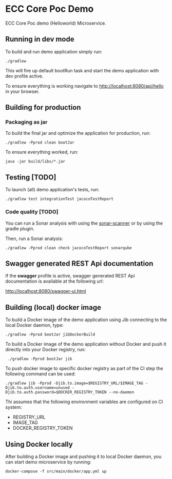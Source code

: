 # ECC Core Poc Demo 

ECC Core Poc demo (Helloworld) Microservice.

## Running in dev mode

To build and run demo application simply run:

    ./gradlew

This will fire up default bootRun task and start the demo application with dev profile active.

To ensure everything is working navigate to [http://localhost:8080/api/hello](http://localhost:8080/api/hello) in your browser.

## Building for production

### Packaging as jar

To build the final jar and optimize the application for production, run:

    ./gradlew -Pprod clean bootJar

To ensure everything worked, run:

    java -jar build/libs/*.jar

## Testing [TODO]

To launch (all) demo application's tests, run:

    ./gradlew test integrationTest jacocoTestReport

### Code quality [TODO]

You can run a Sonar analysis with using the [sonar-scanner](https://docs.sonarqube.org/display/SCAN/Analyzing+with+SonarQube+Scanner) or by using the gradle plugin.

Then, run a Sonar analysis:

```
./gradlew -Pprod clean check jacocoTestReport sonarqube
```

## Swagger generated REST Api documentation
If the **swagger** profile is active, swagger generated REST Api documentation is available at the following url:

[http://localhost:8080/swagger-ui.html](http://localhost:8080/swagger-ui.html)

## Building (local) docker image 

To build a Docker image of the demo application using Jib connecting to the local Docker daemon, type:

```
./gradlew -Pprod bootJar jibDockerBuild
```

To build a Docker image of the demo application without Docker and push it directly into your Docker registry, run:
```
 ./gradlew -Pprod bootJar jib
```

To push docker image to specific docker registry as part of the CI step the following command can be used:

```
./gradlew jib -Pprod -Djib.to.image=$REGISTRY_URL/$IMAGE_TAG -Djib.to.auth.username=unused -Djib.to.auth.password=$DOCKER_REGISTRY_TOKEN --no-daemon
```

Thi assumes that the following environment variables are configured on CI system:
* REGISTRY_URL
* IMAGE_TAG
* DOCKER_REGISTRY_TOKEN

## Using Docker locally

After building a Docker image and pushing it to local Docker daemon, you can start demo microservice by running:

```
docker-compose -f src/main/docker/app.yml up
```
